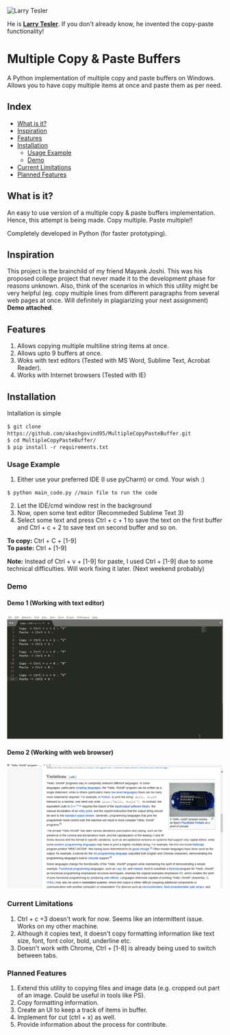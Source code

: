 
![Larry Tesler](https://i.imgur.com/AbDPXx8.jpeg)

He is [**Larry Tesler**](https://en.wikipedia.org/wiki/Larry_Tesler). If you don't already know, he invented the copy-paste functionality!

# Multiple Copy & Paste Buffers

A Python implementation of multiple copy and paste buffers on Windows.   
Allows you to have copy multiple items at once and paste them as per need.

Index
-----
<!--ts-->
   * [What is it?](#what-is-it)
   * [Inspiration](#inspiration)
   * [Features](#features)
   * [Installation](#installation)
      * [Usage Example](#usage-example)
      * [Demo](#demo)
   * [Current Limitations](#current-limitations)
   * [Planned Features](#planned-features)
<!--te-->

## What is it?
An easy to use version of a multiple copy & paste buffers implementation.      
Hence, this attempt is being made. 
Copy multiple. Paste multiple!!

Completely developed in Python (for faster prototyping).

## Inspiration

This project is the brainchild of my friend Mayank Joshi. This was his proposed college project that never made it to the development phase for reasons unknown.
Also, think of the scenarios in which this utility might be very helpful (eg. copy multiple lines from different paragraphs from several web pages at once. Will definitely in plagiarizing your next assignment) **Demo attached**.

## Features
1. Allows copying multiple multiline string items at once.
2. Allows upto 9 buffers at once. 
3. Woks with text editors (Tested with MS Word, Sublime Text, Acrobat Reader).
4. Works with Internet browsers (Tested with IE)

## Installation
Intallation is simple
```
$ git clone https://github.com/akashgovind95/MultipleCopyPasteBuffer.git
$ cd MultipleCopyPasteBuffer/
$ pip install -r requirements.txt
```
### Usage Example
1. Either use your preferred IDE (I use pyCharm) or cmd. Your wish :)    
```
$ python main_code.py //main file to run the code
```
2. Let the IDE/cmd window rest in the background    
3. Now, open some text editor (Recommeded Sublime Text 3)     
4. Select some text and press Ctrl + c + 1 to save the text on the first buffer and Ctrl + c + 2 to save text on second buffer and so on.      

**To copy:** Ctrl + C + [1-9]    
**To paste:** Ctrl + [1-9]

**Note:** Instead of Ctrl + v + [1-9] for paste, I used Ctrl + [1-9] due to some technical difficulties. Will work fixing it later. (Next weekend probably) 

### Demo

#### Demo 1 (Working with text editor)
![Farmers Market Finder Demo](Demo/demo.gif)

#### Demo 2 (Working with web browser)
![Farmers Market Finder Demo](Demo/demo2.gif)

### Current Limitations
1. Ctrl + c +3 doesn't work for now. Seems like an intermittent issue. Works on my other machine.
2. Although it copies text, it doesn't copy formatting information like text size, font, font color, bold, underline etc.
3. Doesn't work with Chrome, Ctrl + [1-8] is already being used to switch between tabs.

### Planned Features
1. Extend this utility to copying files and image data (e.g. cropped out part of an image. Could be useful in tools like PS).
2. Copy formatting information.
3. Create an UI to keep a track of items in buffer.
4. Implement for cut (ctrl + x) as well.
5. Provide information about the process for contribute.

